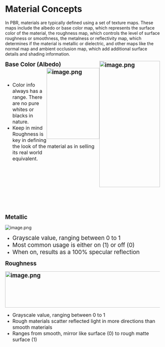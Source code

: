 # Material Concepts

<p title="Click to listen" data-speechify-highlight="true" data-speechify-no-background="true">In PBR, materials are typically defined using a set of texture maps. These maps include the albedo or base color map, which represents the surface color of the material, the roughness map, which controls the level of surface roughness or smoothness, the metalness or reflectivity map, which determines if the material is metallic or dielectric, and other maps like the normal map and ambient occlusion map, which add additional surface details and shading information.</p>
<p><strong><span style="font-size: 14pt;">Base Color (A</span></strong><strong><span style="font-size: 14pt;">lbedo)<img style="float: right;" src="https://vertexschool.instructure.com/courses/311/files/19593/preview?verifier=OHbGCaTBATeX230fnBCitGej6OtqDtb11BwGacow" alt="image.png" width="197" height="411" data-api-endpoint="https://vertexschool.instructure.com/api/v1/courses/311/files/19593" data-api-returntype="File"><img style="float: right;" src="https://vertexschool.instructure.com/courses/311/files/19592/preview?verifier=LVfySKrwtPSfpzx63YqRQXKlE6VUDeGUTafRjxGk" alt="image.png" width="172" height="231" data-api-endpoint="https://vertexschool.instructure.com/api/v1/courses/311/files/19592" data-api-returntype="File"></span></strong></p>
<p>&nbsp;</p>
<ul>
<li><span style="font-size: 12pt;">Color info always has a range. There are no pure whites or blacks in nature.<br></span></li>
<li><span style="font-size: 12pt;">Keep in mind Roughness is key in defining the look of the material as in selling its real world<br>equivalent.<br></span></li>
</ul>
<p>&nbsp;</p>
<p>&nbsp;</p>
<p>&nbsp;</p>
<p>&nbsp;</p>
<p>&nbsp;</p>
<p><strong><span style="font-size: 14pt;">Metallic</span></strong></p>
<p><img src="https://vertexschool.instructure.com/courses/311/files/19588/preview?verifier=vWWDLOQX7tUcWdODGlQITI7UIjZCVn6fWARrix9I" alt="image.png" data-api-endpoint="https://vertexschool.instructure.com/api/v1/courses/311/files/19588" data-api-returntype="File"></p>
<ul>
<li><span style="font-size: 14pt;">Grayscale value, ranging between 0 to 1</span></li>
<li><span style="font-size: 14pt;">Most common usage is either on (1) or off (0)<br></span></li>
<li><span style="font-size: 14pt;">When on, results as a 100% specular reflection</span></li>
</ul>
<p><strong><span style="font-size: 14pt;">Roughness</span></strong></p>
<p><strong><span style="font-size: 14pt;"><img src="https://vertexschool.instructure.com/courses/311/files/19590/preview?verifier=WQng0muaeMFpRkwuW1cnBydAsZCJGNeoE35Sf54l" alt="image.png" width="1049" height="118" data-api-endpoint="https://vertexschool.instructure.com/api/v1/courses/311/files/19590" data-api-returntype="File"></span></strong></p>
<ul>
<li><span style="font-size: 12pt;">Grayscale value, ranging between 0 to 1<br></span></li>
<li><span style="font-size: 12pt;">Rough materials scatter reflected light in more directions than smooth materials<br></span></li>
<li><span style="font-size: 12pt;">Ranges from smooth, mirror like surface (0) to rough matte surface (1)</span></li>
</ul>